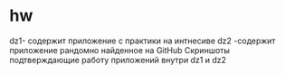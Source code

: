 # hw
dz1- содержит приложение с практики на интнесиве 
dz2 -содержит приложение рандомно найденное на GitHub
Скриншоты подтверждающие работу приложений внутри dz1 и dz2
